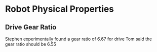 # Robot Physical Properties

## Drive Gear Ratio

Stephen experimentally found a gear ratio of 6.67 for drive
Tom said the gear ratio should be 6.55
